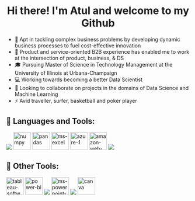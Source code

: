 
<h1 align="center"> Hi there! I'm Atul and welcome to my Github   </h1>

* 🔭  Apt in tackling complex business problems by developing dynamic business processes to fuel cost-effective innovation
* 🔭  Product and service-oriented B2B experience has enabled me to work at the intersection of product, business, & DS
* 🎓  Pursuing Master of Science in Technology Management at the University of Illinois at Urbana-Champaign
* 💻  Working towards becoming a better Data Scientist 
* 🤝  Looking to collaborate on projects in the domains of Data Science and Machine Learning 
* ⚡   Avid traveller, surfer, basketball and poker player

## 🚀 Languages and Tools:

<p align="left"> 
  <a href="https://www.python.org" title="Python" target="_blank"><img src="https://img.icons8.com/color/48/000000/python.png"></a>
  <a href="https://numpy.org/" title="Numpy" target="_blank"><img width="48" height="48" src="https://img.icons8.com/color/48/numpy.png" alt="numpy"/></a>
  <a href="https://pandas.pydata.org/" title="Pandas" target="_blank"><img width="48" height="48" src="https://img.icons8.com/color/48/pandas.png" alt="pandas"/></a>
  <a href="https://www.microsoft.com/en-us/microsoft-365/excel" title="Microsoft Excel" target="_blank"><img width="48" height="48" src="https://img.icons8.com/color/48/ms-excel.png" alt="ms-excel"/></a>
  <a href="https://azure.microsoft.com/en-us" title="Azure" target="_blank"><img width="48" height="48" src="https://img.icons8.com/color/48/azure-1.png" alt="azure-1"/></a>
  <a href="https://aws.amazon.com/" title="AWS" target="_blank"> <img width="48" height="48" src="https://img.icons8.com/color/48/amazon-web-services.png" alt="amazon-web-services"/></a>
  <a href="https://www.mysql.com/" title="MySQL" target="_blank"><img src="https://img.icons8.com/fluent/50/000000/mysql-logo.png"></a>
</p>

## 🎨 Other Tools:

<p align="left">

  <a href="https://www.tableau.com/" title="Tableau" target="_blank"><img width="48" height="48" src="https://img.icons8.com/color/48/tableau-software.png" alt="tableau-software"/></a>
  <a href="https://powerbi.microsoft.com/en-us/" title="PowerBI" target="_blank"><img width="48" height="48" src="https://img.icons8.com/color/48/power-bi.png" alt="power-bi"/></a>
  <a href="https://www.adobe.com/in/products/photoshop.html" title="Photoshop" target="_blank"><img src="https://img.icons8.com/color/48/000000/adobe-photoshop--v1.png"></a>
  <a href="https://www.microsoft.com/en-us/microsoft-365/powerpoint" title="PowerPoint" target="_blank"><img width="48" height="48" src="https://img.icons8.com/color/48/ms-powerpoint--v1.png" alt="ms-powerpoint--v1"/></a>
  <a href="https://www.figma.com/" title="Figma" target="_blank"><img src="https://img.icons8.com/color/48/000000/figma--v1.png"></a>
  <a href="https://www.canva.com/" title="Canva" target="_blank"><img width="48" height="48" src="https://img.icons8.com/fluency/48/canva.png" alt="canva"/></a>



<!--
**shreyash04/shreyash04** is a ✨ _special_ ✨ repository because its `README.md` (this file) appears on your GitHub profile.

Here are some ideas to get you started:

- 🔭 I’m currently working on ...
- 🌱 I’m currently learning ...
- 👯 I’m looking to collaborate on ...
- 🤔 I’m looking for help with ...
- 💬 Ask me about ...
- 📫 How to reach me: ...
- 😄 Pronouns: ...
- ⚡ Fun fact: ...
-->
